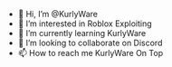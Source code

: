 - 👋 Hi, I’m @KurlyWare
- 👀 I’m interested in Roblox Exploiting
- 🌱 I’m currently learning KurlyWare
- 💞️ I’m looking to collaborate on Discord
- 📫 How to reach me KurlyWare On Top

<!---
KurlyWare/KurlyWare is a ✨ special ✨ repository because its `README.md` (this file) appears on your GitHub profile.
You can click the Preview link to take a look at your changes.
--->
